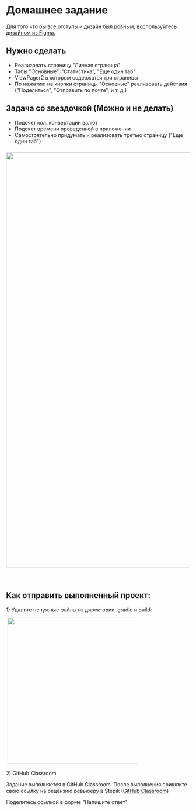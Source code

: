 <h1>Домашнее задание</h1>

<p>Для того что бы все отступы и дизайн был ровным, воспользуйтесь <a href="https://www.figma.com/file/wUMKwvYvomG7L3OTuerHhf/?node-id=3693%3A292" rel="noopener noreferrer nofollow">дизайном из Figma.</a> </p>

<h2>Нужно сделать</h2>

<ul>
	<li>Реализовать страницу "Личная страница"</li>
	<li>Табы "Основные", "Статистика", "Еще один таб"</li>
	<li>ViewPager2 в котором содержатся три страницы</li>
	<li>По нажатию на кнопки страницы "Основные" реализовать действия ("Поделиться", "Отправить по почте", и т. д.)</li>
</ul>

<h2>Задача со звездочкой (Можно и не делать)</h2>

<ul>
	<li>Подсчет кол. конвертации валют</li>
	<li>Подсчет времени проведенной в приложении</li>
	<li>Самостоятельно придумать и реализовать третью страницу ("Еще один таб")</li>
</ul>

<h3><img alt="" height="1136" name="Снимок экрана 2022-04-26 в 14.43.48.png" src="https://ucarecdn.com/46c7f9d7-ce9e-4957-9fb2-13f75993f365/" width="572"></h3>

<p> </p>

<h2>Как отправить выполненный проект:</h2>

<p>1) Удалите ненужные файлы из директории .gradle и build:</p>

<p> <img alt="" height="399" name="Снимок экрана 2022-03-17 в 17.19.19.png" src="https://ucarecdn.com/0499e2b3-4102-4f7a-8a53-6774a145947d/" width="358"></p>

<p>2) GitHub Classroom</p>

<p>Задание выполняется в GitHub Classroom. После выполнения пришлите свою ссылку на рецензию ревьюеру в Stepik <a href="https://classroom.github.com/a/gress2Ev" rel="noopener noreferrer nofollow" target="_blank">(</a><a href="https://classroom.github.com/a/Ht4JJdo9" rel="noopener noreferrer nofollow">GitHub Classroom)</a></p>

<p>Поделитесь ссылкой в форме "Напишите ответ"</p>